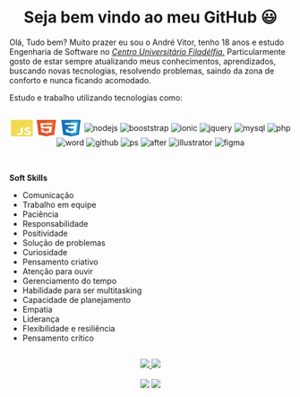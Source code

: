 <div>
  <h1 align="center">Seja bem vindo ao meu GitHub 😃️</h1>
  <p >Olá, Tudo bem? Muito prazer eu sou o André Vitor, tenho 18 anos e estudo Engenharia de Software no <a href="https://www.linkedin.com/school/unifillondrina//"><i>Centro Universitário Filadélfia.</i></a> Particularmente gosto de estar sempre atualizando meus conhecimentos, aprendizados, buscando novas tecnologias, resolvendo problemas, saindo da zona de conforto e nunca ficando acomodado. 
   <p > Estudo e trabalho utilizando tecnologias como:

  <div align="center" valign="top"><br>
  <img align="center" alt="Js" height="30" width="40" src="https://raw.githubusercontent.com/devicons/devicon/master/icons/javascript/javascript-plain.svg">
  <img align="center" alt="HTML" height="30" width="40" src="https://raw.githubusercontent.com/devicons/devicon/master/icons/html5/html5-original.svg">
  <img align="center" alt="CSS" height="30" width="40" src="https://raw.githubusercontent.com/devicons/devicon/master/icons/css3/css3-original.svg">
  <img align="center" alt="nodejs" height="30" width="40" src="https://cdn.worldvectorlogo.com/logos/nodejs-icon.svg">
  <img align="center" alt="booststrap" height="30" width="40" src="https://cdn.jsdelivr.net/gh/devicons/devicon/icons/bootstrap/bootstrap-plain.svg" />
  <img align="center" alt="ionic" height="30" width="40" src="https://cdn.jsdelivr.net/gh/devicons/devicon/icons/ionic/ionic-original.svg" />
  <img align="center" alt="jquery" height="30" width="40" src="https://cdn.jsdelivr.net/gh/devicons/devicon/icons/jquery/jquery-original.svg" />
  <img align="center" alt="mysql" height="30" width="40" src="https://cdn.jsdelivr.net/gh/devicons/devicon/icons/mysql/mysql-original.svg" />
  <img align="center" alt="php" height="30" width="40" src="https://cdn.jsdelivr.net/gh/devicons/devicon/icons/php/php-plain.svg" />
  <img align="center" alt="word" height="30" width="40" src="https://cdn.jsdelivr.net/gh/devicons/devicon/icons/wordpress/wordpress-plain.svg" />
  <img align="center" alt="github" height="30" width="40" src="https://cdn.jsdelivr.net/gh/devicons/devicon/icons/github/github-original.svg" />
  <img align="center" alt="ps" height="30" width="40" src="https://cdn.jsdelivr.net/gh/devicons/devicon/icons/photoshop/photoshop-plain.svg" />
  <img align="center" alt="after" height="30" width="40" src="https://cdn.jsdelivr.net/gh/devicons/devicon/icons/aftereffects/aftereffects-original.svg" />
  <img align="center" alt="illustrator" height="30" width="40" src="https://cdn.jsdelivr.net/gh/devicons/devicon/icons/illustrator/illustrator-plain.svg" />
  <img align="center" alt="figma" height="30" width="40" src="https://cdn.jsdelivr.net/gh/devicons/devicon/icons/figma/figma-original.svg" />
  </div><br>
  
</div>

##

**Soft Skills**

- Comunicação
- Trabalho em equipe
- Paciência
- Responsabilidade
- Positividade
- Solução de problemas
- Curiosidade
- Pensamento criativo
- Atenção para ouvir
- Gerenciamento do tempo
- Habilidade para ser multitasking
- Capacidade de planejamento
- Empatia
- Liderança
- Flexibilidade e resiliência
- Pensamento crítico

##

<div align="center">
  <a href="https://github.com/Andre-Bigaran">
    <img height="150em" src="https://github-readme-stats.vercel.app/api?username=Andre-Bigaran&show_icons=true&theme=buely&include_all_commits=true&count_private=true"/>
    <img height="150em" src="https://github-readme-stats.vercel.app/api/top-langs/?username=Andre-Bigaran&layout=compact&langs_count=7&theme=buely"/>
  </a>
</div>

<br>

<div align="center">
  <a href="https://www.linkedin.com/in/andr%C3%A9-vitor-bigaran-santos-622a07202/" target="_blank"><img src="https://img.shields.io/badge/-LinkedIn-%230077B5?style=for-the-badge&logo=linkedin&logoColor=white" target="_blank"></a> 
  <a href="mailto:andrevbigaran12@gmail.com"><img src="https://img.shields.io/badge/Gmail-D14836?style=for-the-badge&logo=gmail&logoColor=white" style="max-width: 100%"></a>
</div>

